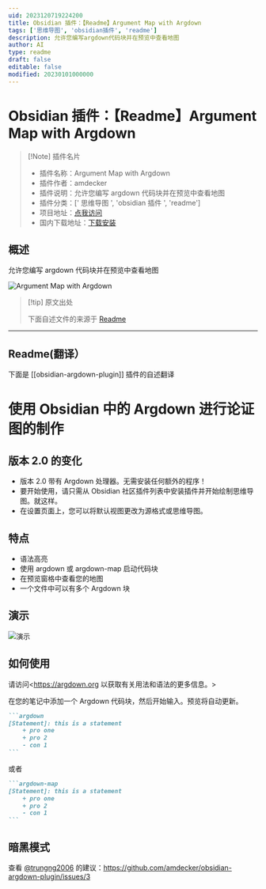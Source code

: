 ```yaml
---
uid: 2023120719224200
title: Obsidian 插件：【Readme】Argument Map with Argdown
tags: ['思维导图', 'obsidian插件', 'readme']
description: 允许您编写argdown代码块并在预览中查看地图
author: AI
type: readme
draft: false
editable: false
modified: 20230101000000
---
```


# Obsidian 插件：【Readme】Argument Map with Argdown

> [!Note] 插件名片
> - 插件名称：Argument Map with Argdown
> - 插件作者：amdecker
> - 插件说明：允许您编写 argdown 代码块并在预览中查看地图
> - 插件分类：[' 思维导图 ', 'obsidian 插件 ', 'readme']
> - 项目地址：[点我访问](https://github.com/amdecker/obsidian-argdown-plugin)
> - 国内下载地址：[下载安装](https://pkmer.cn/products/plugin/pluginMarket/?obsidian-argdown-plugin)

## 概述

允许您编写 argdown 代码块并在预览中查看地图

![Argument Map with Argdown](https://cdn.pkmer.cn/covers/obsidian-argdown-plugin_new.gif!pkmer)

> [!tip] 原文出处
>
>下面自述文件的来源于 [Readme](https://ghproxy.net/https://raw.githubusercontent.com/amdecker/obsidian-argdown-plugin/master/README.md)
>

---

## Readme(翻译）

下面是 [[obsidian-argdown-plugin]] 插件的自述翻译

# 使用 Obsidian 中的 Argdown 进行论证图的制作

## 版本 2.0 的变化

* 版本 2.0 带有 Argdown 处理器。无需安装任何额外的程序！
* 要开始使用，请只需从 Obsidian 社区插件列表中安装插件并开始绘制思维导图。就这样。
* 在设置页面上，您可以将默认视图更改为源格式或思维导图。

## 特点

* 语法高亮
* 使用 argdown 或 argdown-map 启动代码块
* 在预览窗格中查看您的地图
* 一个文件中可以有多个 Argdown 块

## 演示

![演示](https://cdn.pkmer.cn/covers/obsidian-argdown-plugin_1_0.gif!pkmer)

## 如何使用

请访问<https://argdown.org 以获取有关用法和语法的更多信息。>

在您的笔记中添加一个 Argdown 代码块，然后开始输入。预览将自动更新。

````markdown
```argdown 
[Statement]: this is a statement
    + pro one
    + pro 2
    - con 1
```
````

或者

````markdown
```argdown-map
[Statement]: this is a statement
    + pro one
    + pro 2
    - con 1
```
````

## 暗黑模式

查看 [@trungng2006](https://github.com/trungng2006) 的建议：<https://github.com/amdecker/obsidian-argdown-plugin/issues/3>
